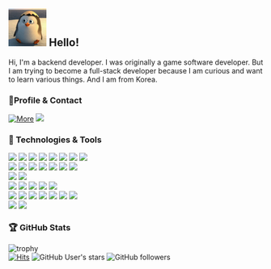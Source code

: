  ## <img src="https://github.com/extremecode716/extremecode716/blob/main/giphy.gif" width=75 height=75> Hello!
 
Hi, I'm a backend developer. I was originally a game software developer. But I am trying to become a full-stack developer because I am curious and want to learn various things. And I am from Korea.   

### 🤝Profile & Contact
[![More](https://img.shields.io/badge/Link-Extreme%20Code-informational?style=for-the-badge&logoColor=white&color=000000&labelColor=blue)](https://github.com/extremecode716/ExtremeCode-Skills) [![](https://img.shields.io/badge/Gmail-informational?style=for-the-badge&logo=Gmail&logoColor=white&color=000000&labelColor=EA4335&link=mailto:extremecode716@gmail.com)](mailto:extremecode716@gmail.com)
   
### 🔧 Technologies & Tools
![](https://img.shields.io/badge/Code-C-informational?style=flat-square&logo=c&logoColor=white&color=A8B9CC)
![](https://img.shields.io/badge/Code-C%2B%2B-informational?style=flat-square&logo=c%2B%2B&&logoColor=white&color=00599C)
![](https://img.shields.io/badge/Code-C%23-informational?style=flat-square&logo=c-sharp&logoColor=white&color=A8B9CC)
![](https://img.shields.io/badge/Code-Java-informational?style=flat-square&logo=Java&logoColor=white&color=007396)
![](https://img.shields.io/badge/Code-JavaScript-informational?style=flat-square&logo=javascript&&logoColor=white&color=f7df1e)
![](https://img.shields.io/badge/Code-TypeScript-informational?style=flat-square&logo=typescript&&logoColor=white&color=3178c6)
![](https://img.shields.io/badge/Code-Python-informational?style=flat-square&logo=Python&logoColor=white&color=3776AB)
![](https://img.shields.io/badge/Code-Lua-informational?style=flat-square&logo=Lua&logoColor=white&color=2C2D72)   
![](https://img.shields.io/badge/Web-HTML5-informational?style=flat-square&logo=HTML5&logoColor=white&color=E34F26)
![](https://img.shields.io/badge/Web-CSS3-informational?style=flat-square&logo=CSS3&logoColor=white&color=1572B6)
![](https://img.shields.io/badge/Web-Node.js-informational?style=flat-square&logo=Node.js&logoColor=white&color=339933)
![](https://img.shields.io/badge/Web-Spring-informational?style=flat-square&logo=Spring&logoColor=white&color=6DB33F)
![](https://img.shields.io/badge/Web-SpringBoot-informational?style=flat-square&logo=SpringBoot&logoColor=white&color=6DB33F)
![](https://img.shields.io/badge/Web-jQuery-informational?style=flat-square&logo=jQuery&logoColor=white&color=0769AD)
![](https://img.shields.io/badge/Web-Tomcat-informational?style=flat-square&logo=Apache-Tomcat&logoColor=white&color=F8DC75)   
![](https://img.shields.io/badge/Game-DirectX-informational?style=flat-square&logo=Microsoft&logoColor=white&color=5E5E5E)
![](https://img.shields.io/badge/Game-Unity-informational?style=flat-square&logo=Unity&logoColor=white&color=000000)   
![](https://img.shields.io/badge/API-WinAPI-informational?style=flat-square&logo=Windows&logoColor=white&color=0078D6)
![](https://img.shields.io/badge/Lib-MFC-informational?style=flat-square&logo=Microsoft&logoColor=white&color=5E5E5E)
![](https://img.shields.io/badge/Frame-WinForm-informational?style=flat-square&logo=Windows&logoColor=white&color=0078D6)
![](https://img.shields.io/badge/Frame-WPF-informational?style=flat-square&logo=Windows&logoColor=white&color=0078D6)
![](https://img.shields.io/badge/Frame-QT-informational?style=flat-square&logo=QT&logoColor=white&color=41CD52)   
![](https://img.shields.io/badge/DBMS-MySQL-informational?style=flat-square&logo=MySQL&logoColor=white&color=4479A1)
![](https://img.shields.io/badge/DBMS-Oracle-informational?style=flat-square&logo=Oracle&logoColor=white&color=F80000)
![](https://img.shields.io/badge/IDE-Visual%20Studio-informational?style=flat-square&logo=Visual-Studio&logoColor=white&color=5C2D91)
![](https://img.shields.io/badge/Editor-Visual%20Studio%20Code-informational?style=flat-square&logo=Visual-Studio&logoColor=white&color=007ACC)
![](https://img.shields.io/badge/IDE-IntelliJ-informational?style=flat-square&logo=IntelliJIDEA&logoColor=white&color=000000)
![](https://img.shields.io/badge/IDE-Eclipse-informational?style=flat-square&logo=Eclipse-IDE&logoColor=white&color=2C2255)
![](https://img.shields.io/badge/IDE-PyCharm-informational?style=flat-square&logo=PyCharm&logoColor=white&color=000000)   
![](https://img.shields.io/badge/OS-Linux-informational?style=flat-square&logo=OS&logoColor=gray&color=E10098)
![](https://img.shields.io/badge/OS-Window-informational?style=flat-square&logo=OS&logoColor=gray&color=E10098)   

### 🏆 GitHub Stats
![trophy](https://github-profile-trophy.vercel.app/?username=extremecode716&rank=SSS,SS,S,AAA,AA,B&theme=juicyfresh)   
[![Hits](https://hits.seeyoufarm.com/api/count/incr/badge.svg?url=https%3A%2F%2Fgithub.com%2Fextremecode716&count_bg=%2379C83D&title_bg=%23555555&icon=git.svg&icon_color=%23E4FF34&title=hits&edge_flat=false)](https://hits.seeyoufarm.com) ![GitHub User's stars](https://img.shields.io/github/stars/extremecode716?style=social) ![GitHub followers](https://img.shields.io/github/followers/extremecode716?style=social)
